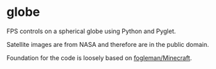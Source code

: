 globe
=====

FPS controls on a spherical globe using Python and Pyglet.

Satellite images are from NASA and therefore are in the public domain.

Foundation for the code is loosely based on [fogleman/Minecraft](https://github.com/fogleman/Minecraft).

